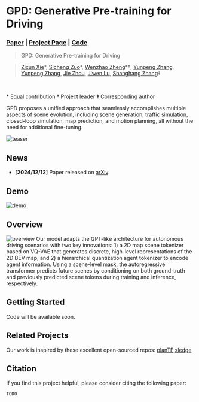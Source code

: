# GPD: Generative Pre-training for Driving
### [Paper](TODO)  | [Project Page](https://wzzheng.net/GPD)  | [Code](https://github.com/wzzheng/GPD) 

> GPD: Generative Pre-training for Driving

> [Zixun Xie](https://github.com/rainyNighti)\*, [Sicheng Zuo](https://github.com/zuosc19)\*, [Wenzhao Zheng](https://wzzheng.net/)\*$\dagger$, [Yunpeng Zhang](https://scholar.google.com/citations?user=UgadGL8AAAAJ&hl=zh-CN&oi=ao), [Yunpeng Zhang](TODO), [Jie Zhou](https://scholar.google.com/citations?user=6a79aPwAAAAJ&hl=en&authuser=1), [Jiwen Lu](http://ivg.au.tsinghua.edu.cn/Jiwen_Lu/), [Shanghang Zhang](https://scholar.google.com/citations?user=voqw10cAAAAJ&hl=en)$\ddagger$
  <br>

\* Equal contribution $\dagger$ Project leader $\ddagger$ Corresponding author

GPD proposes a unified approach that seamlessly accomplishes multiple aspects of scene evolution, including scene generation, traffic simulation, closed-loop simulation, map prediction, and motion planning, all without the need for additional fine-tuning.

![teaser](./assets/images/demo.png)

## News
- **[2024/12/12]** Paper released on [arXiv](TODO).

## Demo

![demo](./assets/gifs/GPDdemo.gif)

## Overview
![overview](./assets/images/approach.png)
Our model adapts the GPT-like architecture for autonomous driving scenarios with two key innovations: 1) a 2D map scene tokenizer based on VQ-VAE that generates discrete, high-level representations of the 2D BEV map, and 2) a hierarchical quantization agent tokenizer to encode agent information. 
Using a scene-level mask, the autoregressive transformer predicts future scenes by conditioning on both ground-truth and previously predicted scene tokens during training and inference, respectively.


## Getting Started

<!-- Code is available at: [GaussianFormer](https://github.com/huang-yh/GaussianFormer) -->
Code will be available soon.

## Related Projects

Our work is inspired by these excellent open-sourced repos:
[planTF](https://github.com/jchengai/planTF)
[sledge](https://github.com/autonomousvision/sledge)

## Citation

If you find this project helpful, please consider citing the following paper:
```
TODO
```